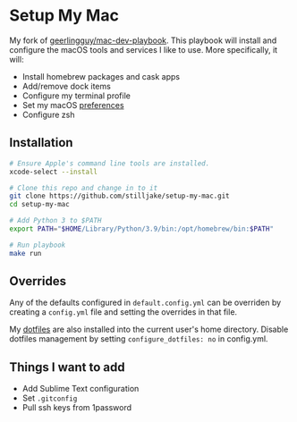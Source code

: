 # Setup My Mac

My fork of [geerlingguy/mac-dev-playbook](https://github.com/geerlingguy/mac-dev-playbook). This playbook will install and configure the macOS tools and services I like to use. More specifically, it will:

- Install homebrew packages and cask apps
- Add/remove dock items
- Configure my terminal profile
- Set my macOS [preferences](https://github.com/stilljake/dotfiles/blob/master/.osx)
- Configure zsh

## Installation

```bash
# Ensure Apple's command line tools are installed.
xcode-select --install

# Clone this repo and change in to it
git clone https://github.com/stilljake/setup-my-mac.git
cd setup-my-mac

# Add Python 3 to $PATH
export PATH="$HOME/Library/Python/3.9/bin:/opt/homebrew/bin:$PATH"

# Run playbook
make run
```

## Overrides
Any of the defaults configured in `default.config.yml` can be overriden by creating a `config.yml` file and setting the overrides in that file. 

My [dotfiles](https://github.com/stilljake/dotfiles) are also installed into the current user's home directory.
Disable dotfiles management by setting `configure_dotfiles: no` in config.yml.

## Things I want to add

- Add Sublime Text configuration
- Set `.gitconfig`
- Pull ssh keys from 1password